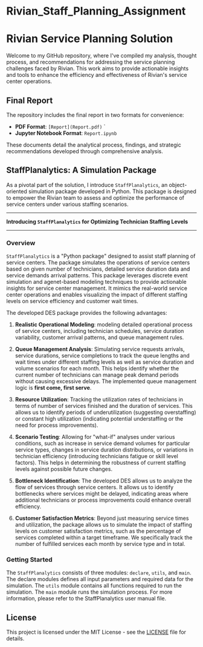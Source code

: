 # Rivian_Staff_Planning_Assignment


# Rivian Service Planning Solution

Welcome to my GitHub repository, where I've compiled my analysis, thought process, and recommendations for addressing the service planning challenges faced by Rivian. This work aims to provide actionable insights and tools to enhance the efficiency and effectiveness of Rivian's service center operations.

## Final Report

The repository includes the final report in two formats for convenience:
- **PDF Format**: `[Report](Report.pdf)`
`
- **Jupyter Notebook Format**: `Report.ipynb`

These documents detail the analytical process, findings, and strategic recommendations developed through comprehensive analysis.

## StaffPlanalytics: A Simulation Package

As a pivotal part of the solution, I introduce `StaffPlanalytics`, an object-oriented simulation package developed in Python. This package is designed to empower the Rivian team to assess and optimize the performance of service centers under various staffing scenarios.

---

**Introducing `StaffPlanalytics` for Optimizing Technician Staffing Levels**

---

### Overview

`StaffPlanalytics` is a "Python package" designed to assist staff planning of service centers. The package simulates the operations of service centers based on given number of technicians, detailed service duration data and service demands arrival patterns. This package leverages discrete event simulation and agenet-based modeling techniques to provide actionable insights for service center management. It mimics the real-world service center operations and enables visualizing the impact of different staffing levels on service efficiency and customer wait times.

The developed DES package provides the following advantages: 

1. **Realistic Operational Modeling**: modeling detailed operational process of service centers, including technician schedules, service duration variability, customer arrival patterns, and queue management rules. 

2. **Queue Management Analysis**: Simulating service requests arrivals, service durations, service completions to track the queue lengths and wait times under different staffing levels as well as service duration and volume scenarios for each month. This helps identify whether the current number of technicians can manage peak demand periods without causing excessive delays. The implemented queue management logic is **first come, first serve**. 

3. **Resource Utilization**: Tracking the utilization rates of technicians in terms of number of services finished and the duration of services. This allows us to identify periods of underutilization (suggesting overstaffing) or constant high utilization (indicating potential understaffing or the need for process improvements).

4. **Scenario Testing**: Allowing for "what-if" analyses under various conditions, such as increase in service demand volumes for particular service types, changes in service duration distributions, or variations in technician efficiency (introducing technicians fatigue or skill level factors). This helps in determining the robustness of current staffing levels against possible future changes.

5. **Bottleneck Identification**: The developed DES allows us to analyze the flow of services through service centers. It allows us to identify bottlenecks where services might be delayed, indicating areas where additional technicians or process improvements could enhance overall efficiency.

7. **Customer Satisfaction Metrics**: Beyond just measuring service times and utilization, the package allows us to simulate the impact of staffing levels on customer satisfaction metrics, such as the percentage of services completed within a target timeframe. We specifically track the number of fulfilled services each month by service type and in total. 

### Getting Started

The `StaffPlanalytics` consists of three modules: `declare`, `utils`, and `main`. The declare modules defines all input parameters and required data for the simulation. The `utils` module contains all functions required to run the simulation. The `main` module runs the simulation process. For more information, please refer to the StaffPlanalytics user manual file.


## License

This project is licensed under the MIT License - see the [LICENSE](LICENSE) file for details.
